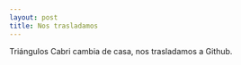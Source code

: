 ```yaml
---
layout: post
title: Nos trasladamos
---
```


Triángulos Cabri cambia de casa, nos trasladamos a Github.


